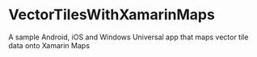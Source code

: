 # VectorTilesWithXamarinMaps
A sample Android, iOS and Windows Universal app that maps vector tile data onto Xamarin Maps
